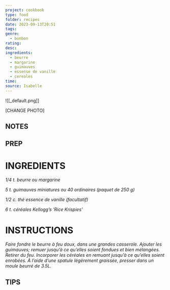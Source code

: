 ```yaml
---
project: cookbook
type: food
folder: recipes
date: 2023-09-13T20:51
tags: 
genre:
  - bonbon
rating: 
desc: 
ingredients:
  - beurre
  - margarine
  - guimauves
  - essense de vanille
  - cereales
time: 
source: Isabelle
---
```


![[_default.png]]

[CHANGE PHOTO]


## NOTES




## PREP


# INGREDIENTS

_1/4 t. beurre ou margarine_

_5 t. guimauves miniatures ou 40_
_ordinaires (paquet de 250 g)_

_1/2 c. thé essence de vanille (facultatif)_

_6 t. céréales Kellogg’s ‘Rice Krispies’_



# INSTRUCTIONS

_Faire fondre le beurre à feu doux, dans une_
_grandes casserole. Ajouter les guimauves;_
_remuer jusqu’à ce qu’elles soient fondues et_
_bien mélangées. Retirer du feu. Incorporer les_
_céréales en remuant jusqu’à ce qu’elles soient_
_enrobées. À l’aide d’une spatule légèrement_
_graissée, presser dans un moule beurré de_
_3.5L._



## TIPS



